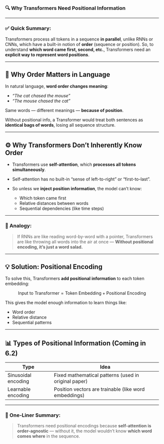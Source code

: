 ### 🔍 **Why Transformers Need Positional Information**

---

### ✅ **Quick Summary:**

Transformers process all tokens in a sequence **in parallel**, unlike RNNs or CNNs, which have a built-in notion of **order** (sequence or position).
So, to understand **which word came first, second, etc.**, Transformers need an **explicit way to represent word positions**.

---

## 🧭 Why Order Matters in Language

In natural language, **word order changes meaning**:

* *“The cat chased the mouse”*
* *“The mouse chased the cat”*

Same words — different meanings — **because of position**.

Without positional info, a Transformer would treat both sentences as **identical bags of words**, losing all sequence structure.

---

## ⚙️ Why Transformers Don’t Inherently Know Order

* Transformers use **self-attention**, which **processes all tokens simultaneously**.
* Self-attention has no built-in “sense of left-to-right” or “first-to-last”.
* So unless we **inject position information**, the model can’t know:

  * Which token came first
  * Relative distances between words
  * Sequential dependencies (like time steps)

---

### 🧠 Analogy:

> If RNNs are like reading word-by-word with a pointer,
> Transformers are like throwing all words into the air at once —
> **Without positional encoding, it’s just a word salad.**

---

## 💡 Solution: Positional Encoding

To solve this, Transformers **add positional information** to each token embedding:

$$
\text{Input to Transformer} = \text{Token Embedding} + \text{Positional Encoding}
$$

This gives the model enough information to learn things like:

* Word order
* Relative distance
* Sequential patterns

---

## 📊 Types of Positional Information (Coming in 6.2)

| Type                | Idea                                                  |
| ------------------- | ----------------------------------------------------- |
| Sinusoidal encoding | Fixed mathematical patterns (used in original paper)  |
| Learnable encoding  | Position vectors are trainable (like word embeddings) |

---

### 🧠 One-Liner Summary:

> Transformers need positional encodings because **self-attention is order-agnostic** — without it, the model wouldn’t know **which word comes where** in the sequence.
